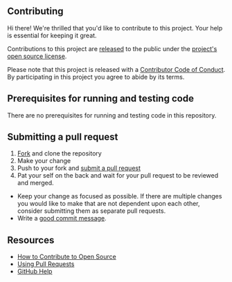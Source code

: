 ## Contributing

[fork]: https://github.com/github-samples/securing-your-code/fork
[pr]: https://github.com/github-samples/securing-your-code/compare
[code-of-conduct]: CODE_OF_CONDUCT.md

Hi there! We're thrilled that you'd like to contribute to this project. Your help is essential for keeping it great.

Contributions to this project are [released](https://help.github.com/articles/github-terms-of-service/#6-contributions-under-repository-license) to the public under the [project's open source license](LICENSE.md).

Please note that this project is released with a [Contributor Code of Conduct][code-of-conduct]. By participating in this project you agree to abide by its terms.

## Prerequisites for running and testing code

There are no prerequisites for running and testing code in this repository.

## Submitting a pull request

1. [Fork][fork] and clone the repository
2. Make your change
3. Push to your fork and [submit a pull request][pr]
4. Pat your self on the back and wait for your pull request to be reviewed and merged.

- Keep your change as focused as possible. If there are multiple changes you would like to make that are not dependent upon each other, consider submitting them as separate pull requests.
- Write a [good commit message](http://tbaggery.com/2008/04/19/a-note-about-git-commit-messages.html).

## Resources

- [How to Contribute to Open Source](https://opensource.guide/how-to-contribute/)
- [Using Pull Requests](https://help.github.com/articles/about-pull-requests/)
- [GitHub Help](https://help.github.com)